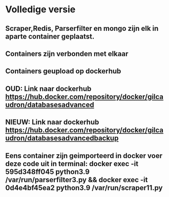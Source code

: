 # Volledige versie
## Scraper,Redis, Parserfilter en mongo zijn elk in aparte container geplaatst.
## Containers zijn verbonden met elkaar
## Containers geupload op dockerhub
## OUD: Link naar dockerhub https://hub.docker.com/repository/docker/gilcaudron/databasesadvanced
## NIEUW: Link naar dockerhub https://hub.docker.com/repository/docker/gilcaudron/databasesadvancedbackup
## Eens container zijn geimporteerd in docker voer deze code uit in terminal: docker exec -it 595d348ff045 python3.9 /var/run/parserfilter3.py && docker exec -it 0d4e4bf45ea2 python3.9 /var/run/scraper11.py
